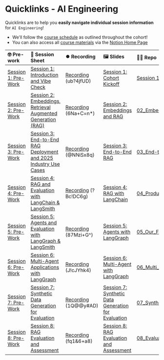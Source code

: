 # Quicklinks - AI Engineering

Quicklinks are to help you **easily navigate individual session information** for `AI Engineering`!  

- We'll follow the [course schedule](https://www.notion.so/The-AI-Engineering-Bootcamp-Cohort-5-Detailed-Schedule-Syllabus-158cd547af3d80039ed3c8f6dfe8be7c?pvs=4#158cd547af3d812a8555cdec981ca126) as outlined throughout the cohort!
- You can also access all [course materials](https://www.notion.so/The-AI-Engineering-Bootcamp-Cohort-5-Home-Page-175cd547af3d80969151ebc75bb1d94a?pvs=4#175cd547af3d8121b8c3ca20c7ce85ca) via the [Notion Home Page](https://www.notion.so/The-AI-Engineering-Bootcamp-Cohort-5-Home-Page-175cd547af3d80969151ebc75bb1d94a)


| 🤓 Pre-work | 📰 Session Sheet | ⏺️ Recording  | 🖼️ Slides     | 👨‍💻 Repo     | 📝 Homework      | 📁 Feedback       |
|:-----------------|:-----------------|:-----------------|:-----------------|:-----------------|:-----------------|:-----------------|
| [Session 1: Pre-Work](https://www.notion.so/The-AI-Engineering-Bootcamp-Cohort-5-Home-Page-175cd547af3d80969151ebc75bb1d94a?pvs=4#175cd547af3d8159907cf0ac05eb9050)| [Session 1: Introduction and Vibe Check](https://www.notion.so/Session-1-Introduction-and-Vibe-Check-177cd547af3d804d9ec7c0266889f947) | [Recording](https://us02web.zoom.us/rec/share/pNtF3s7dsxOnsDxMALes9o1yPSc0PfHr8rS7aVZSsDKqA9RysEhfzEi57ahT0F_R.eOIPyhx8A9e58B57) (ub?4jfUD) | [Session 1: Cohort Kickoff](https://www.canva.com/design/DAGcIeKKtHE/t9TVvikxC3EUetoqY1YoKA/edit?utm_content=DAGcIeKKtHE&utm_campaign=designshare&utm_medium=link2&utm_source=sharebutton) | [Session 1: Introduction and Vibe Check](https://github.com/AI-Maker-Space/AIE5/tree/main/01_Prompt%20Engineering%20and%20Prototyping%20Best%20Practices)| [Session 1 Assignment: Vibe Check](https://forms.gle/4VVx9rGrK9gqcZ8S9)| [AIE5 Feedback 1/14](https://forms.gle/7nfaP5ngje3HDKjV9)
| [Session 2: Pre-Work](https://www.notion.so/Session-2-Embeddings-Retrieval-Augmented-Generation-RAG-177cd547af3d80249224e8bbb97975e8?pvs=4#17bcd547af3d8052a52ff57ed804c10e)| [Session 2: Embeddings, Retrieval Augmented Generation (RAG)](https://www.notion.so/Session-2-Embeddings-Retrieval-Augmented-Generation-RAG-177cd547af3d80249224e8bbb97975e8) | [Recording](https://us02web.zoom.us/rec/share/UREOrwkbTnzfP4Ioje3vkVZ8vwM7aEL9JuEUjsCfAzDmcWQA173yK6vBhgyZdG5v.Fl-Fx1p09lj9a0dp) (6Na+C=n*) | [Session 2: Embeddings and RAG](https://www.canva.com/design/DAGcIaWlD3Y/OVppx6upOv0t0d97oVdacw/view?utm_content=DAGcIaWlD3Y&utm_campaign=designshare&utm_medium=link2&utm_source=uniquelinks&utlId=hd5aef0130e) | [02_Embeddings_and_RAG](https://github.com/AI-Maker-Space/AIE5/tree/main/02_Embeddings_and_RAG)| [Session 2: Embeddings & RAG](https://forms.gle/YaM6t7TTt63UtqCo7) | [AIE5 Feedback 1/16](https://forms.gle/32ndL9bWfJcYUQBJ8) |
| [Session 3: Pre-Work](https://www.notion.so/Session-3-End-to-End-RAG-Deployment-and-2025-Industry-Use-Cases-17bcd547af3d80f6b408ecc4f13dc37c?pvs=4#182cd547af3d80afbb70ec66b60e57e7)| [Session 3: End-to-End RAG Deployment and 2025 Industry Use Cases ](https://www.notion.so/Session-3-End-to-End-RAG-Deployment-and-2025-Industry-Use-Cases-17bcd547af3d80f6b408ecc4f13dc37c) | [Recording](https://us02web.zoom.us/rec/share/z34EifzLj8w-ZIBUyHY5g-zOoLx6uT7Pxll2xuxwHLBY471t7VQzypftjhIpt6Xi.UwCDCtAhWZ8r10GW) (@NNiSx8q) | [Session 3: End-to-End RAG](https://www.canva.com/design/DAGcIb0qWtg/CwUVvMJsSm_5DDoCScNIgw/edit?utm_content=DAGcIb0qWtg&utm_campaign=designshare&utm_medium=link2&utm_source=sharebutton) | [03_End-to-End_RAG](https://github.com/AI-Maker-Space/AIE5/tree/main/03_End-to-End_RAG) | [Session 3: End-to-End RAG](https://docs.google.com/forms/d/e/1FAIpQLSczSym0fvak79vJjGHTxKTtTl52xN-1Q7HnXErYA2iX1A609Q/viewform?usp=sharing) | [AIE5 Feedback 1/21](https://forms.gle/HVmGTLnGUGRzqsoX6) |
| [Session 4: Pre-Work](https://www.notion.so/Session-4-RAG-and-Evaluation-with-LangChain-LangSmith-17bcd547af3d805aa734d01fce1a057e?pvs=4#183cd547af3d8048a602eb915836bef9)| [Session 4: RAG and Evaluation with LangChain & LangSmith](https://www.notion.so/Session-4-RAG-and-Evaluation-with-LangChain-LangSmith-17bcd547af3d805aa734d01fce1a057e) | [Recording](https://us02web.zoom.us/rec/share/K3JiMwGgEmwt9a1NMJ-NDSPEm8OkTbMNVvd0EtiqvYI2lsCjtlxJHree_lJ_pkf1.seCwf2ZRyF0ru0Rb) (?Bc!DC6g)  | [Session 4: RAG with LangChain](https://www.canva.com/design/DAGcIXWQbdg/_h_4Y8AQIB9R5Kl9HmG8xQ/edit?utm_content=DAGcIXWQbdg&utm_campaign=designshare&utm_medium=link2&utm_source=sharebutton) | [04_Production_RAG](https://github.com/AI-Maker-Space/AIE5/tree/main/04_Production_RAG) | [Session 4: RAG with LangChain](https://docs.google.com/forms/d/e/1FAIpQLSeaJqV4RduOdgbUtBPDv63Yk-8HhlHf-C6yWHL4O9rcNDcAgQ/viewform?usp=sharing) | [AIE5 Feedback 1/23](https://forms.gle/pzwREd3RVRgp6D4q9) |
| [Session 5: Pre-Work](https://www.notion.so/Session-5-Agents-and-Evaluation-with-LangGraph-LangSmith-184cd547af3d807096c8ff666a008337?pvs=4#185cd547af3d80fa83afdc37a0668751)| [Session 5: Agents and Evaluation with LangGraph & LangSmith](https://www.notion.so/Session-5-Agents-and-Evaluation-with-LangGraph-LangSmith-184cd547af3d807096c8ff666a008337#185cd547af3d804fa3c7c27128b22936) | [Recording](https://us02web.zoom.us/rec/share/tI6js4yc5QSU_UULat7ULXY0azwKLtvFxVauxAOSpbjBtqVkPMmTrQxEsx1s2rRN.YZW67zTiEIrZbnMK) (87Mzi+G^) | [Session 5: Agents with LangGraph](https://www.canva.com/design/DAGcIdxf5K0/Y-0-K5HSH6D3YmfJQ3potg/edit?utm_content=DAGcIdxf5K0&utm_campaign=designshare&utm_medium=link2&utm_source=sharebutton) | [05_Our_First_Agent_with_LangGraph](https://github.com/AI-Maker-Space/AIE5/tree/main/05_Our_First_Agent_with_LangGraph) | [Session 5: Agents with LangGraph](https://forms.gle/EAjSjZ7C7TEjBKgN6) | [AIE5 Feedback 1/28](https://forms.gle/2MezDhct7BVt4NHo8) |
| [Session 6: Pre-Work](https://www.notion.so/Session-6-Multi-Agent-Applications-with-LangGraph-184cd547af3d808cbcdeeed381559dc8?pvs=4#184cd547af3d81d5b68de91e7aded8ac)| [Session 6: Multi-Agent Applications with LangGraph](https://www.notion.so/Session-6-Multi-Agent-Applications-with-LangGraph-184cd547af3d808cbcdeeed381559dc8) | [Recording](https://us02web.zoom.us/rec/share/lBGI73HPoNMW7MBjvX1CKXcBF3nbZn4h4GfU20HSAkqxFbjl1ND1los5XwXSDfwZ.r5arGZjTYOgxBO4f) (J!cJYhk4) | [Session 6:  Multi-Agent with LangGraph](https://www.canva.com/design/DAGcITD8I_E/0q7OhXagz-AfWNfp5RjDdA/edit?utm_content=DAGcITD8I_E&utm_campaign=designshare&utm_medium=link2&utm_source=sharebutton) | [06_Multi_Agent_with_LangGraph](https://github.com/AI-Maker-Space/AIE5/tree/main/06_Multi_Agent_with_LangGraph) | [Session 6:  Multi-Agent with LangGraph](https://forms.gle/3jF8X3NLTsD8uG4C6) | [AIE5 Feedback 1/30](https://forms.gle/CQpew16p4YKAtXZT6) |
| [Session 7: Pre-Work](https://www.notion.so/Session-7-Synthetic-Data-Generation-for-Evaluation-189cd547af3d8085ab5dc89d7b5c0879?pvs=4#189cd547af3d8103b7f2c5d9a383686a)| [Session 7: Synthetic Data Generation for Evaluation](https://www.notion.so/Session-7-Synthetic-Data-Generation-for-Evaluation-189cd547af3d8085ab5dc89d7b5c0879) |  [Recording](https://us02web.zoom.us/rec/share/rPTLLyth_oyE_7-aXWJoHnxKsg-UPHDrszdw5ny6ng7-l_DuX3M0W86THS2q2n-w.VL8kpsdpEOibmlg0) (1Q@@y#AD) | [Session 7: Synthetic Data Generation for Evaluation](https://www.canva.com/design/DAGcIQhny7k/unM4iPJ1HN83c18xRnnhBQ/edit?utm_content=DAGcIQhny7k&utm_campaign=designshare&utm_medium=link2&utm_source=sharebutton) | [07_Synthetic_Data_Generation_and_LangSmith](https://github.com/AI-Maker-Space/AIE5/tree/main/07_Synthetic_Data_Generation_and_LangSmith) | [Session 7: Synthetic Data Generation for Evaluation](https://forms.gle/erEBQJ3LoBnjFYFX6) | [AIE5 Feedback 2/4](https://forms.gle/E8iXiLwwpPCd49dx8) |
| [Session 8: Pre-Work](https://www.notion.so/Session-8-RAG-Evaluation-and-Assessment-189cd547af3d804bbf68df4ccbf888c3?pvs=4#191cd547af3d80ba9407d06e7c157d69)| [Session 8: RAG Evaluation and Assessment](https://www.notion.so/Session-8-RAG-Evaluation-and-Assessment-189cd547af3d804bbf68df4ccbf888c3) | [Recording](https://us02web.zoom.us/rec/play/cVT6Eb0l8dpgMQpLDg28hx4cmaxWVO6JM9OH1FuHOPwH11T84Q2H_VeQN--kIJMSKyr-Clo70eGIuvZK.mEUdJNs__pPKIYpD?canPlayFromShare=true&from=my_recording&continueMode=true&componentName=rec-play&originRequestUrl=https%3A%2F%2Fus02web.zoom.us%2Frec%2Fshare%2Fl2GgqNwg8PStYdjU7ZCmMmj6UmwgO0no-2YR1FphAt0yamETmsXEjPqn1kCi7VIC.jk1jaGu_zO45kW5H) (fq1&6+a8) | [Session 8: RAG Evaluation and Assessment](https://www.canva.com/design/DAGcISsjP8Y/wArKaK2F3jb5ocBgf91UqA/edit?utm_content=DAGcISsjP8Y&utm_campaign=designshare&utm_medium=link2&utm_source=sharebutton) | [08_Evaluating_RAG_With_Ragas](https://github.com/AI-Maker-Space/AIE5/tree/main/08_Evaluating_RAG_With_Ragas)| [Session 8: RAG Evaluation and Assessment](https://forms.gle/A5zJusphC8DkaKxz7) | [AIE5 Feedback 2/6](https://forms.gle/vB6iMr9sgqmz5A5x5) |
